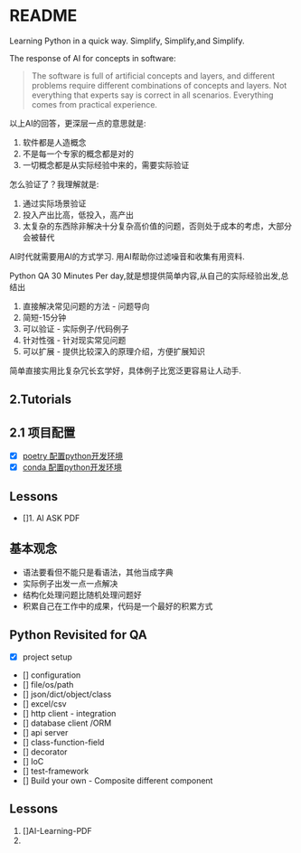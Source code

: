 # README
Learning Python in a quick way. Simplify, Simplify,and Simplify. 

The response of AI for concepts in software:
> The software is full of artificial concepts and layers,
> and different problems require different combinations of concepts and layers.
> Not everything that experts say is correct in all scenarios.
> Everything comes from practical experience.

以上AI的回答，更深层一点的意思就是:
1. 软件都是人造概念
2. 不是每一个专家的概念都是对的
3. 一切概念都是从实际经验中来的，需要实际验证

怎么验证了？我理解就是:
1. 通过实际场景验证
2. 投入产出比高，低投入，高产出
3. 太复杂的东西除非解决十分复杂高价值的问题，否则处于成本的考虑，大部分会被替代

AI时代就需要用AI的方式学习. 用AI帮助你过滤噪音和收集有用资料.

Python QA 30 Minutes Per day,就是想提供简单内容,从自己的实际经验出发,总结出
1. 直接解决常见问题的方法 - 问题导向
2. 简短-15分钟
3. 可以验证 - 实际例子/代码例子
4. 针对性强 - 针对现实常见问题
5. 可以扩展 - 提供比较深入的原理介绍，方便扩展知识

简单直接实用比复杂冗长玄学好，具体例子比宽泛更容易让人动手.

## 2.Tutorials


## 2.1 项目配置

- [X] [poetry 配置python开发环境](docs/0-setup/1-poetry.md)
- [X] [conda 配置python开发环境](docs/0-setup/2-conda.md)

## Lessons

- []1. AI ASK PDF



## 基本观念

- 语法要看但不能只是看语法，其他当成字典
- 实际例子出发一点一点解决
- 结构化处理问题比随机处理问题好
- 积累自己在工作中的成果，代码是一个最好的积累方式

## Python Revisited for QA

- [X] project setup
- [] configuration
- [] file/os/path
- [] json/dict/object/class
- [] excel/csv
- [] http client - integration
- [] database client /ORM
- [] api server
- [] class-function-field
- [] decorator
- [] IoC
- [] test-framework
- [] Build your own - Composite different component


## Lessons

1. []AI-Learning-PDF
2. 